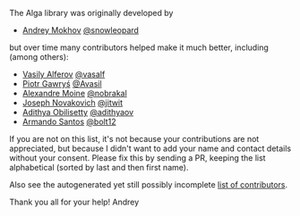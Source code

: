 The Alga library was originally developed by

* [Andrey Mokhov](mailto:andrey.mokhov@gmail.com) [@snowleopard](https://github.com/snowleopard)

but over time many contributors helped make it much better, including (among others):

* [Vasily Alferov](mailto:vasily.v.alferov@gmail.com) [@vasalf](https://github.com/vasalf)
* [Piotr Gawryś](mailto:pgawrys2@gmail.com) [@Avasil](https://github.com/Avasil)
* [Alexandre Moine](mailto:alexandre@moine.me) [@nobrakal](https://github.com/nobrakal)
* [Joseph Novakovich](mailto:jrn@bluefarm.ca) [@jitwit](https://github.com/jitwit)
* [Adithya Obilisetty](mailto:adi.obilisetty@gmail.com) [@adithyaov](https://github.com/adithyaov)
* [Armando Santos](mailto:armandoifsantos@gmail.com) [@bolt12](https://github.com/bolt12)

If you are not on this list, it's not because your contributions are not
appreciated, but because I didn't want to add your name and contact details
without your consent. Please fix this by sending a PR, keeping the list
alphabetical (sorted by last and then first name).

Also see the autogenerated yet still possibly incomplete
[list of contributors](https://github.com/snowleopard/alga/graphs/contributors).

Thank you all for your help!
Andrey
